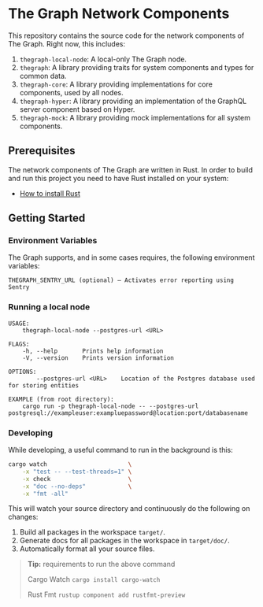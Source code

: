 # The Graph Network Components

This repository contains the source code for the network components of The Graph.
Right now, this includes:

1. `thegraph-local-node`: A local-only The Graph node.
2. `thegraph`: A library providing traits for system components and types for common data.
3. `thegraph-core`: A library providing implementations for core components, used by all nodes.
4. `thegraph-hyper`: A library providing an implementation of the GraphQL server component
   based on Hyper.
5. `thegraph-mock`: A library providing mock implementations for all system components.

## Prerequisites

The network components of The Graph are written in Rust. In order to build and
run this project you need to have Rust installed on your system:

* [How to install Rust](https://www.rust-lang.org/en-US/install.html)

## Getting Started

### Environment Variables

The Graph supports, and in some cases requires, the following environment variables:

```
THEGRAPH_SENTRY_URL (optional) — Activates error reporting using Sentry
```

### Running a local node

```
USAGE:
    thegraph-local-node --postgres-url <URL>

FLAGS:
    -h, --help       Prints help information
    -V, --version    Prints version information

OPTIONS:
        --postgres-url <URL>    Location of the Postgres database used for storing entities

EXAMPLE (from root directory):
	cargo run -p thegraph-local-node -- --postgres-url postgresql://exampleuser:exampluepassword@location:port/databasename
```

### Developing

While developing, a useful command to run in the background is this:
```sh
cargo watch                       \
    -x "test -- --test-threads=1" \
    -x check                      \
    -x "doc --no-deps"            \
    -x "fmt -all"
```
This will watch your source directory and continuously do the following on changes:

1. Build all packages in the workspace `target/`.
2. Generate docs for all packages in the workspace in `target/doc/`.
3. Automatically format all your source files.

> **Tip:** requirements to run the above command
>
> Cargo Watch
> ```cargo install cargo-watch```
>
> Rust Fmt
> ```rustup component add rustfmt-preview```
